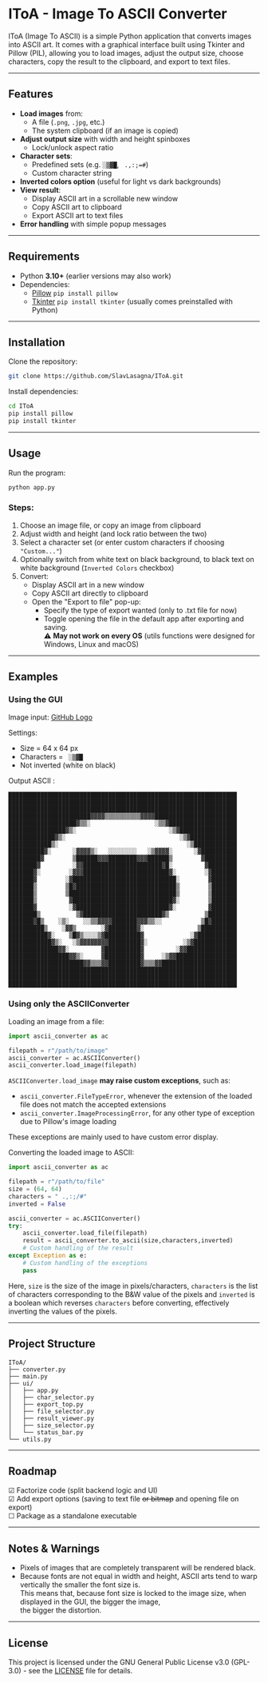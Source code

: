 # IToA - Image To ASCII Converter

IToA (Image To ASCII) is a simple Python application that converts images into ASCII art. It comes with a graphical interface
built using Tkinter and Pillow (PIL), allowing you to load images, adjust the output size, choose characters, copy the result
to the clipboard, and export to text files.

---

## Features

- **Load images** from:
  - A file (`.png`, `.jpg`, etc.)
  - The system clipboard (if an image is copied)
- **Adjust output size** with width and height spinboxes
  - Lock/unlock aspect ratio
- **Character sets**:
  - Predefined sets (e.g. `░▒▓█`, ` .,:;=#`)
  - Custom character string
- **Inverted colors option** (useful for light vs dark backgrounds)
- **View result**:
  - Display ASCII art in a scrollable new window
  - Copy ASCII art to clipboard
  - Export ASCII art to text files
- **Error handling** with simple popup messages

---

## Requirements

- Python **3.10+** (earlier versions may also work)
- Dependencies:
  - [Pillow](https://pypi.org/project/pillow/) `pip install pillow`
  - [Tkinter](https://docs.python.org/fr/3.13/library/tkinter.html) `pip install tkinter` (usually comes preinstalled with Python)

---

## Installation

Clone the repository:

```bash
git clone https://github.com/SlavLasagna/IToA.git
```

Install dependencies:
```bash
cd IToA
pip install pillow
pip install tkinter
```

---

## Usage

Run the program:
```bash
python app.py
```

### Steps:

1. Choose an image file, or copy an image from clipboard
2. Adjust width and height (and lock ratio between the two)
3. Select a character set (or enter custom characters if choosing `"Custom..."`)
4. Optionally switch from white text on black background, to black text on white background (`Inverted Colors` checkbox)
5. Convert:
   - Display ASCII art in a new window
   - Copy ASCII art directly to clipboard
   - Open the "Export to file" pop-up:
     - Specify the type of export wanted (only to .txt file for now)
     - Toggle opening the file in the default app after exporting and saving. <br>
     ⚠ **May not work on every OS** (utils functions were designed for Windows, Linux and macOS)

---

## Examples

### Using the GUI

Image input: [GitHub Logo](https://encrypted-tbn0.gstatic.com/images?q=tbn:ANd9GcSbqj9Ii13d6hx5a9kyLnC5A8A96LDSaSZv_w&s)

Settings:
- Size = 64 x 64 px
- Characters = ` ░▒▓█`
- Not inverted (white on black)

Output ASCII :
```
████████████████████████████████████████████████████████████████
████████████████████████████████████████████████████████████████
████████████████████████████████████████████████████████████████
███████████████████████▓▓▓▓▒▒▒▒▒▒▒▒▒▒▓▓▓▓███████████████████████
███████████████████▓▒▒░                  ░▒▒▓███████████████████
████████████████▓▒░                          ░▒▓████████████████
█████████████▓▒░                                ░▒▓█████████████
████████████▒░                                    ░▒████████████
██████████▓░      ░▓▓▓▓▒░   ░░░░░░░░   ░▒▓▓▓▓░      ░▓██████████
█████████▓        ▒██████▓▓▓████████▓▓▓██████▒        ▓█████████
████████▓         ░▓▓██████████████████████▓█░         ▓████████
███████▓░        ░▓▓▓████████████████████████▓░        ░▓███████
███████▓        ░▓█████████████████████████████░        ▓███████
███████▒        ▒█▓████████████████████████████▒        ▒███████
███████▒        ▒██████████████████████████████▒        ▒███████
███████▒         ▓████████████████████████████▓░        ▒███████
███████▓         ░▓██████████████████████████▓░         ▓███████
████████▒          ▒▓██████████████████████▓▒          ▒████████
███████▓█▒    ░▒░    ░░▒▒▓▓▓▓███████▓▓▓▒▒░░           ▒█▓███████
██████████▒    ░▓▓▒       ░▓████████▓░               ▒██████████
███████████▓░    ▒█▓▒░░░░▒▓██████████▓             ░▓███████████
████████████▓▒░   ░▒▓▓▓▓▓▓▓▓█████████▓░          ░▒▓████████████
██████████████▓▓░         ▓██████████▓         ░▓▓██████████████
█████████████████▓▓▒░     ▓██████████▓     ░▒▓▓█████████████████
█████████████████████▓▓▒▒▒▓▓█████████▓▒▒▒▓▓█████████████████████
████████████████████████████████████████████████████████████████
████████████████████████████████████████████████████████████████
████████████████████████████████████████████████████████████████
```

### Using only the ASCIIConverter

Loading an image from a file:
```python
import ascii_converter as ac

filepath = r"/path/to/image"
ascii_converter = ac.ASCIIConverter()
ascii_converter.load_image(filepath)
```
`ASCIIConverter.load_image` **may raise custom exceptions**, such as:
- `ascii_converter.FileTypeError`, whenever the extension of the loaded file does not match the accepted extensions
- `ascii_converter.ImageProcessingError`, for any other type of exception due to Pillow's image loading

These exceptions are mainly used to have custom error display.

Converting the loaded image to ASCII:
```python
import ascii_converter as ac

filepath = r"/path/to/file"
size = (64, 64)
characters = " .,:;/#"
inverted = False

ascii_converter = ac.ASCIIConverter()
try:
    ascii_converter.load_file(filepath)
    result = ascii_converter.to_ascii(size,characters,inverted)
    # Custom handling of the result
except Exception as e:
    # Custom handling of the exceptions
    pass
```
Here, `size` is the size of the image in pixels/characters, `characters` is the list of characters corresponding 
to the B&W value of the pixels and `inverted` is a boolean which reverses `characters` before converting, effectively
inverting the values of the pixels.

---

## Project Structure

```
IToA/
├── converter.py
├── main.py
├── ui/
│   ├── app.py
│   ├── char_selector.py
│   ├── export_top.py
│   ├── file_selector.py
│   ├── result_viewer.py
│   ├── size_selector.py
│   └── status_bar.py
└── utils.py
```

---

## Roadmap

☑ Factorize code (split backend logic and UI) <br>
☑ Add export options (saving to text file ~~or bitmap~~ and opening file on export) <br>
☐ Package as a standalone executable

---

## Notes & Warnings

- Pixels of images that are completely transparent will be rendered black.
- Because fonts are not equal in width and height, ASCII arts tend to warp vertically the smaller the font size is. <br>
  This means that, because font size is locked to the image size, when displayed in the GUI, the bigger the image, <br>
  the bigger the distortion.

---

## License


This project is licensed under the GNU General Public License v3.0 (GPL-3.0) - see the [LICENSE](LICENSE) file for details.
